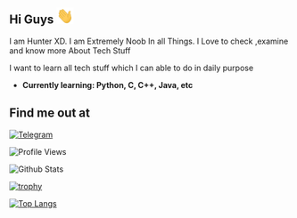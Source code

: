 ## Hi Guys <img src="https://raw.githubusercontent.com/ABSphreak/ABSphreak/master/gifs/Hi.gif" width="30px">

I am Hunter XD. I am Extremely Noob In all Things. I Love to check ,examine and know more About Tech Stuff

I want to learn all tech stuff which I can able to do in daily purpose
 
- **Currently learning: Python, C, C++, Java, etc**

## Find me out at
[![Telegram](https://img.shields.io/badge/telegram-1b77FF.svg?style=for-the-badge&logo=telegram)](https://t.me/HunterXD)

![Profile Views](https://hits.seeyoufarm.com/api/count/incr/badge.svg?url=https://github.com/Hunter-XD/&title=Profile%20Views)

![Github Stats](https://github-readme-stats.vercel.app/api?username=Hunter-XD&show_icons=true&title_color=fff&icon_color=79ff97&text_color=9f9f9f&bg_color=151515)

[![trophy](https://github-profile-trophy.vercel.app/?username=Hunter-XD&theme=monokai)](https://github.com/Hunter-XD/Hunter-XD)

[![Top Langs](https://github-readme-stats.vercel.app/api/top-langs/?username=Hunter-XD&layout=compact&theme=tokyonight)](https://github.com/Hunter-XD/Hunter-XD)
